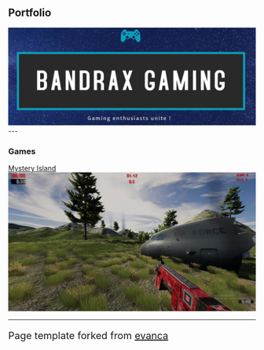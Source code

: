 ## Portfolio
<img src="images/BandraxGaming.png?raw=true"/>
---

### Games 

[Mystery Island](https://bandraxgaming.itch.io/mystery-island)
<img src="images/Image2.png?raw=true"/>

---
<p style="font-size:20px">Page template forked from <a href="https://github.com/evanca/quick-portfolio">evanca</a></p>
<!-- Remove above link if you don't want to attibute -->
